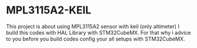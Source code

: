 # MPL3115A2-KEIL
This project is about using MPL3115A2 sensor with keil (only altimeter)
I build this codes with HAL Library with STM32CubeMX. For that why i advice to you before you build codes config your all setups with STM32CubeMX.

